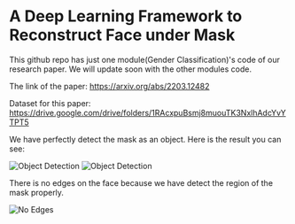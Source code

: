 # A Deep Learning Framework to Reconstruct Face under Mask
This github repo has just one module(Gender Classification)'s code of our research paper. We will update soon with the other modules code.


The link of the paper: https://arxiv.org/abs/2203.12482



Dataset for this paper: https://drive.google.com/drive/folders/1RAcxpuBsmj8muouTK3NxlhAdcYvYTPT5


We have perfectly detect the mask as an object. Here is the result you can see: 


![Object Detection](https://github.com/itsshuvra/A-Deep-Learning-Framework-to-Reconstruct-Face-under-Mask/blob/main/Results/mask4.png)
![Object Detection](https://github.com/itsshuvra/A-Deep-Learning-Framework-to-Reconstruct-Face-under-Mask/blob/main/Results/mask5.png)

There is no edges on the face because we have detect the region of the mask properly.


![No Edges](https://github.com/itsshuvra/A-Deep-Learning-Framework-to-Reconstruct-Face-under-Mask/blob/main/Results/Mask3.PNG)
